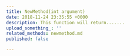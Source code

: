 ```yaml
---
title: NewMethod(int argument)
date: 2018-11-24 23:35:55 +0000
description: This function will return.......
upload_something_: ''
related_methods: newmethod.md
published: false

---
```

